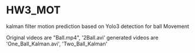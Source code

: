 # HW3_MOT
kalman filter motion prediction based on Yolo3 detection for ball Movement

Original videos are "Ball.mp4", '2Ball.avi'
generated videos are 'One_Ball_Kalman.avi', 'Two_Ball_Kalman'
